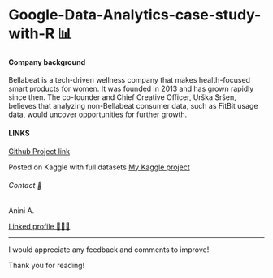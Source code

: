 # Google-Data-Analytics-case-study-with-R 📊

#### Company background

Bellabeat is a tech-driven wellness company that makes health-focused smart products for women. It was founded in 2013 and has grown rapidly since then. The co-founder and Chief Creative Officer, Urška Sršen, believes that analyzing non-Bellabeat consumer data, such as FitBit usage data, would uncover opportunities for further growth.

#### LINKS 

[Github Project link](google-data-analytics-bellabeat-project.ipynb)

Posted on Kaggle with full datasets [My Kaggle project](https://www.kaggle.com/code/jeanan/google-data-analytics-bellabeat-project?kernelSessionId=124091053)

###### Contact 🪪

Anini A.

[Linked profile 👨🏾‍🦲](https://www.linkedin.com/in/anini-amoakon)

-----------
I would appreciate any feedback and comments to improve! 

Thank you for reading! 

